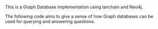 This is a Graph Database implementation using lanchain and Neo4j.

The following code aims to give a sense of how Graph databases can be used for querying and answering questions. 
